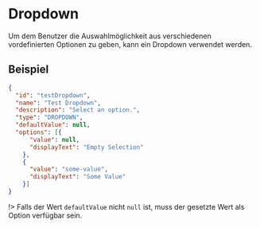 # Dropdown
Um dem Benutzer die Auswahlmöglichkeit aus verschiedenen vordefinierten Optionen zu geben, kann ein Dropdown verwendet werden. 

## Beispiel

```json
{
  "id": "testDropdown",
  "name": "Test Dropdown",
  "description": "Select an option.",
  "type": "DROPDOWN",
  "defaultValue": null,
  "options": [{
      "value": null,
      "displayText": "Empty Selection"
    },
    {
      "value": "some-value",
      "displayText": "Some Value"
    }]
}
```

!> Falls der Wert `defaultValue` nicht `null` ist, muss der gesetzte Wert als Option verfügbar sein. 